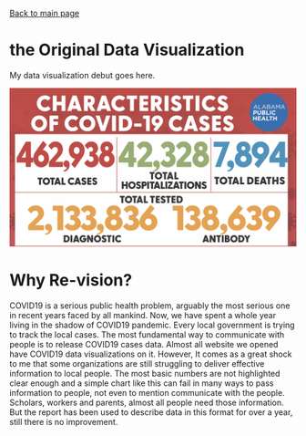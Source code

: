 [Back to main page](/readme.md)

# the Original Data Visualization

My data visualization debut goes here.

![Dataviz Graphic](Old.PNG)



# Why Re-vision?

COVID19 is a serious public health problem, arguably the most serious one in recent years faced by all mankind. Now, we have spent a whole year living in the shadow of COVID19 pandemic.
Every local government is trying to track the local cases. The most fundamental way to communicate with people is to release COVID19 cases data. Almost all website we opened have COVID19 data visualizations on it. However, It comes as a great shock to me that some organizations are still struggling to deliver effective information to local people. The most basic numbers are not highlighted clear enough and a simple chart like this can fail in many ways to pass information to people, not even to mention communicate with the people. Scholars, workers and parents, almost all people need those information. But the report has been used to describe data in this format for over a year, still there is no improvement.
